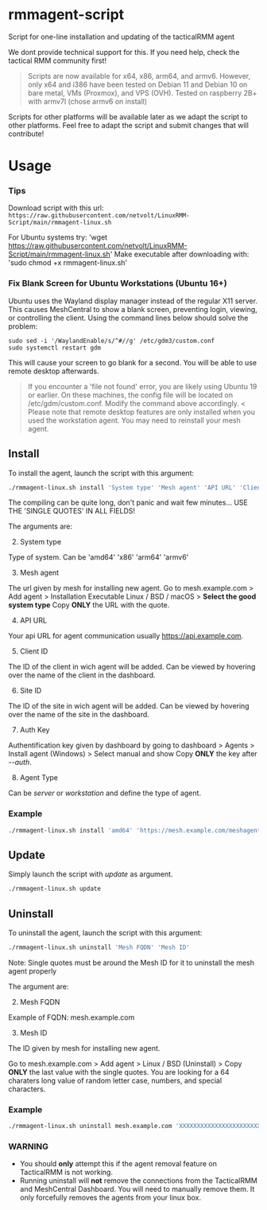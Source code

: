 # rmmagent-script
Script for one-line installation and updating of the tacticalRMM agent

We dont provide technical support for this. If you need help, check the tactical RMM community first!

> Scripts are now available for x64, x86, arm64, and armv6. However, only x64 and i386 have been tested on Debian 11 and Debian 10 on bare metal, VMs (Proxmox), and VPS (OVH).
> Tested on raspberry 2B+ with armv7l (chose armv6 on install)

Scripts for other platforms will be available later as we adapt the script to other platforms.
Feel free to adapt the script and submit changes that will contribute!

# Usage

### Tips

Download script with this url: `https://raw.githubusercontent.com/netvolt/LinuxRMM-Script/main/rmmagent-linux.sh`

For Ubuntu systems try: 'wget https://raw.githubusercontent.com/netvolt/LinuxRMM-Script/main/rmmagent-linux.sh'
Make executable after downloading with: 'sudo chmod +x rmmagent-linux.sh'  

### Fix Blank Screen for Ubuntu Workstations (Ubuntu 16+)
Ubuntu uses the Wayland display manager instead of the regular X11 server. This causes MeshCentral to show a blank screen, preventing login, viewing, or controlling the client.
Using the command lines below should solve the problem:
```
sudo sed -i '/WaylandEnable/s/^#//g' /etc/gdm3/custom.conf
sudo systemctl restart gdm
```
This will cause your screen to go blank for a second. You will be able to use remote desktop afterwards.
> If you encounter a 'file not found' error, you are likely using Ubuntu 19 or earlier. On these machines, the config file will be located on /etc/gdm/custom.conf. Modify the command above accordingly. <
Please note that remote desktop features are only installed when you used the workstation agent. You may need to reinstall your mesh agent.

## Install
To install the agent, launch the script with this argument:

```bash
./rmmagent-linux.sh install 'System type' 'Mesh agent' 'API URL' 'Client ID' 'Site ID' 'Auth Key' 'Agent Type'
```
The compiling can be quite long, don't panic and wait few minutes... USE THE 'SINGLE QUOTES' IN ALL FIELDS!

The arguments are:

2. System type

  Type of system. Can be 'amd64' 'x86' 'arm64' 'armv6'  

3. Mesh agent

  The url given by mesh for installing new agent.
  Go to mesh.example.com > Add agent > Installation Executable Linux / BSD / macOS > **Select the good system type**
  Copy **ONLY** the URL with the quote.
  
4. API URL

  Your api URL for agent communication usually https://api.example.com.
  
5. Client ID

  The ID of the client in wich agent will be added.
  Can be viewed by hovering over the name of the client in the dashboard.
  
6. Site ID

  The ID of the site in wich agent will be added.
  Can be viewed by hovering over the name of the site in the dashboard.
  
7. Auth Key

  Authentification key given by dashboard by going to dashboard > Agents > Install agent (Windows) > Select manual and show
  Copy **ONLY** the key after *--auth*.
  
8. Agent Type

  Can be *server* or *workstation* and define the type of agent.
  
### Example
```bash
./rmmagent-linux.sh install 'amd64' 'https://mesh.example.com/meshagents?id=XXXXX&installflags=X&meshinstall=X' 'https://api.example.com' 3 1 'XXXXX' server
```

## Update

Simply launch the script with *update* as argument.

```bash
./rmmagent-linux.sh update
```

## Uninstall
To uninstall the agent, launch the script with this argument:

```bash
./rmmagent-linux.sh uninstall 'Mesh FQDN' 'Mesh ID'
```
Note: Single quotes must be around the Mesh ID for it to uninstall the mesh agent properly

The argument are:

2. Mesh FQDN

  Example of FQDN: mesh.example.com 

3. Mesh ID

  The ID given by mesh for installing new agent.

  Go to mesh.example.com > Add agent > Linux / BSD (Uninstall) > Copy **ONLY** the last value with the single quotes.
  You are looking for a 64 charaters long value of random letter case, numbers, and special characters.

### Example
```bash
./rmmagent-linux.sh uninstall mesh.example.com 'XXXXXXXXXXXXXXXXXXXXXXXXXXXXXXXXXXXXXXXXXXXXXXXXXXXXXXXXXXXXXXXX'
```

### WARNING
- You should **only** attempt this if the agent removal feature on TacticalRMM is not working.
- Running uninstall will **not** remove the connections from the TacticalRMM and MeshCentral Dashboard. You will need to manually remove them. It only forcefully removes the agents from your linux box.
